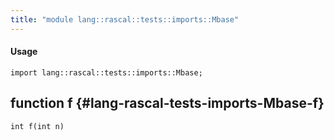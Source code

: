 ```yaml
---
title: "module lang::rascal::tests::imports::Mbase"
---
```


#### Usage

`import lang::rascal::tests::imports::Mbase;`


## function f {#lang-rascal-tests-imports-Mbase-f}

```rascal
int f(int n)

```

